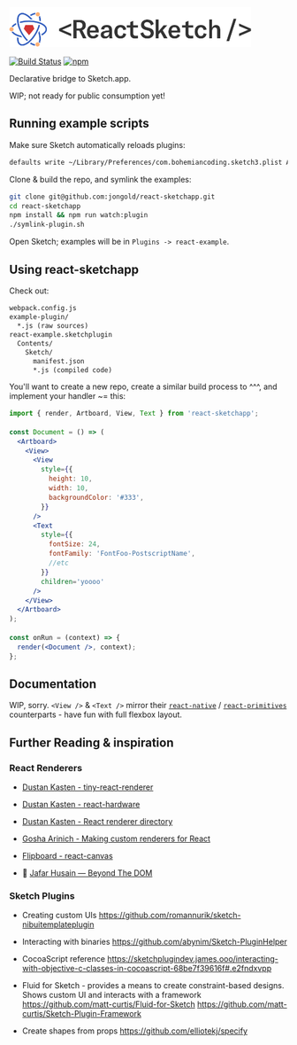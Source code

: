 <a href="https://github.com/jongold/react-sketchapp">
  <img alt="react-sketchapp" src="./docs/assets/logo-stijl@2x.png" height="72px" />
</a>
<br />

[![Build Status](https://img.shields.io/travis/jongold/react-sketchapp.svg)](https://travis-ci.org/jongold/react-sketchapp)
[![npm](https://img.shields.io/npm/v/react-sketchapp.svg)](https://www.npmjs.com/package/react-sketchapp)

Declarative bridge to Sketch.app.

WIP; not ready for public consumption yet!

## Running example scripts
Make sure Sketch automatically reloads plugins:
```sh
defaults write ~/Library/Preferences/com.bohemiancoding.sketch3.plist AlwaysReloadScript -bool YES
```

Clone & build the repo, and symlink the examples:
```sh
git clone git@github.com:jongold/react-sketchapp.git
cd react-sketchapp
npm install && npm run watch:plugin
./symlink-plugin.sh
```

Open Sketch; examples will be in `Plugins -> react-example`.

## Using react-sketchapp
Check out:
```
webpack.config.js
example-plugin/
  *.js (raw sources)
react-example.sketchplugin
  Contents/
    Sketch/
      manifest.json
      *.js (compiled code)
```

You'll want to create a new repo, create a similar build process to ^^^, and implement your handler ~= this:

```jsx
import { render, Artboard, View, Text } from 'react-sketchapp';

const Document = () => (
  <Artboard>
    <View>
      <View
        style={{
          height: 10,
          width: 10,
          backgroundColor: '#333',
        }}
      />
      <Text
        style={{
          fontSize: 24,
          fontFamily: 'FontFoo-PostscriptName',
          //etc
        }}
        children='yoooo'
      />
    </View>
  </Artboard>
);

const onRun = (context) => {
  render(<Document />, context);
};
```

## Documentation
WIP, sorry. `<View />` & `<Text />` mirror their [`react-native`](https://github.com/facebook/react-native) /
[`react-primitives`](https://github.com/lelandrichardson/react-primitives)
counterparts - have fun with full flexbox layout.

## Further Reading & inspiration
### React Renderers
- [Dustan Kasten - tiny-react-renderer](https://github.com/iamdustan/tiny-react-renderer)

- [Dustan Kasten - react-hardware](https://github.com/iamdustan/react-hardware)

- [Dustan Kasten - React renderer directory](http://iamdustan.com/react-renderers/)

- [Gosha Arinich - Making custom renderers for React](http://goshakkk.name/react-custom-renderers/)

- [Flipboard - react-canvas](https://github.com/Flipboard/react-canvas)

- 🎥 [Jafar Husain — Beyond The DOM](https://www.youtube.com/watch?v=eNC0mRYGWgc)

### Sketch Plugins
- Creating custom UIs https://github.com/romannurik/sketch-nibuitemplateplugin

- Interacting with binaries https://github.com/abynim/Sketch-PluginHelper

- CocoaScript reference https://sketchplugindev.james.ooo/interacting-with-objective-c-classes-in-cocoascript-68be7f39616f#.e2fndxvpp

- Fluid for Sketch - provides a means to create constraint-based designs. Shows custom UI and interacts with a framework https://github.com/matt-curtis/Fluid-for-Sketch https://github.com/matt-curtis/Sketch-Plugin-Framework

- Create shapes from props https://github.com/elliotekj/specify
